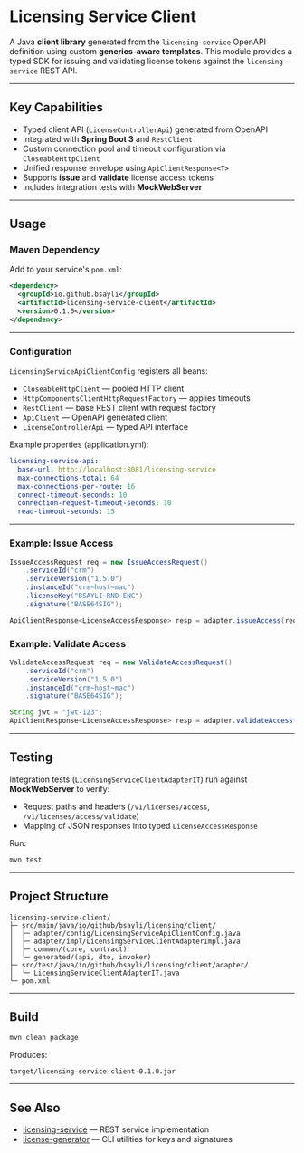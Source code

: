 # Licensing Service Client

A Java **client library** generated from the `licensing-service` OpenAPI definition using custom **generics-aware templates**. This module provides a typed SDK for issuing and validating license tokens against the `licensing-service` REST API.

---

## Key Capabilities

* Typed client API (`LicenseControllerApi`) generated from OpenAPI
* Integrated with **Spring Boot 3** and `RestClient`
* Custom connection pool and timeout configuration via `CloseableHttpClient`
* Unified response envelope using `ApiClientResponse<T>`
* Supports **issue** and **validate** license access tokens
* Includes integration tests with **MockWebServer**

---

## Usage

### Maven Dependency

Add to your service's `pom.xml`:

```xml
<dependency>
  <groupId>io.github.bsayli</groupId>
  <artifactId>licensing-service-client</artifactId>
  <version>0.1.0</version>
</dependency>
```

---

### Configuration

`LicensingServiceApiClientConfig` registers all beans:

* `CloseableHttpClient` — pooled HTTP client
* `HttpComponentsClientHttpRequestFactory` — applies timeouts
* `RestClient` — base REST client with request factory
* `ApiClient` — OpenAPI generated client
* `LicenseControllerApi` — typed API interface

Example properties (application.yml):

```yaml
licensing-service-api:
  base-url: http://localhost:8081/licensing-service
  max-connections-total: 64
  max-connections-per-route: 16
  connect-timeout-seconds: 10
  connection-request-timeout-seconds: 10
  read-timeout-seconds: 15
```

---

### Example: Issue Access

```java
IssueAccessRequest req = new IssueAccessRequest()
    .serviceId("crm")
    .serviceVersion("1.5.0")
    .instanceId("crm~host~mac")
    .licenseKey("BSAYLI~RND~ENC")
    .signature("BASE64SIG");

ApiClientResponse<LicenseAccessResponse> resp = adapter.issueAccess(req);
```

### Example: Validate Access

```java
ValidateAccessRequest req = new ValidateAccessRequest()
    .serviceId("crm")
    .serviceVersion("1.5.0")
    .instanceId("crm~host~mac")
    .signature("BASE64SIG");

String jwt = "jwt-123";
ApiClientResponse<LicenseAccessResponse> resp = adapter.validateAccess(jwt, req);
```

---

## Testing

Integration tests (`LicensingServiceClientAdapterIT`) run against **MockWebServer** to verify:

* Request paths and headers (`/v1/licenses/access`, `/v1/licenses/access/validate`)
* Mapping of JSON responses into typed `LicenseAccessResponse`

Run:

```bash
mvn test
```

---

## Project Structure

```
licensing-service-client/
├─ src/main/java/io/github/bsayli/licensing/client/
│  ├─ adapter/config/LicensingServiceApiClientConfig.java
│  ├─ adapter/impl/LicensingServiceClientAdapterImpl.java
│  ├─ common/(core, contract)
│  └─ generated/(api, dto, invoker)
├─ src/test/java/io/github/bsayli/licensing/client/adapter/
│  └─ LicensingServiceClientAdapterIT.java
└─ pom.xml
```

---

## Build

```bash
mvn clean package
```

Produces:

```
target/licensing-service-client-0.1.0.jar
```

---

## See Also

* [licensing-service](../licensing-service) — REST service implementation
* [license-generator](../license-generator) — CLI utilities for keys and signatures
